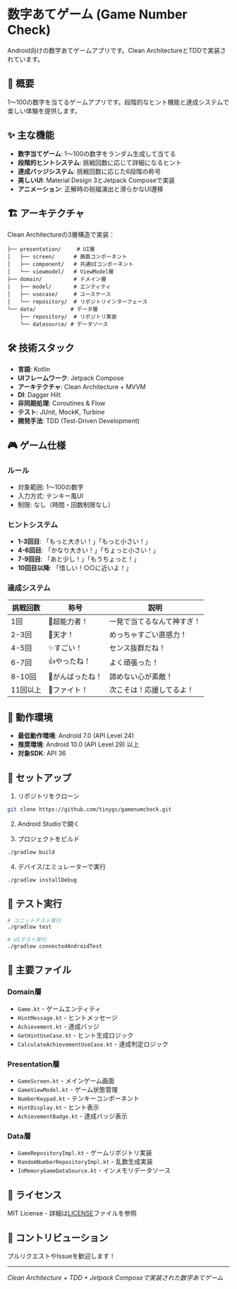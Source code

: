 # 数字あてゲーム (Game Number Check)

Android向けの数字あてゲームアプリです。Clean ArchitectureとTDDで実装されています。

## 🎯 概要

1〜100の数字を当てるゲームアプリです。段階的なヒント機能と達成システムで楽しい体験を提供します。

## ✨ 主な機能

- **数字当てゲーム**: 1〜100の数字をランダム生成して当てる
- **段階的ヒントシステム**: 挑戦回数に応じて詳細になるヒント
- **達成バッジシステム**: 挑戦回数に応じた6段階の称号
- **美しいUI**: Material Design 3とJetpack Composeで実装
- **アニメーション**: 正解時の祝福演出と滑らかなUI遷移

## 🏗️ アーキテクチャ

Clean Architectureの3層構造で実装：

```
├── presentation/     # UI層
│   ├── screen/      # 画面コンポーネント
│   ├── component/   # 共通UIコンポーネント  
│   └── viewmodel/   # ViewModel層
├── domain/          # ドメイン層
│   ├── model/       # エンティティ
│   ├── usecase/     # ユースケース
│   └── repository/  # リポジトリインターフェース
└── data/           # データ層
    ├── repository/  # リポジトリ実装
    └── datasource/ # データソース
```

## 🛠️ 技術スタック

- **言語**: Kotlin
- **UIフレームワーク**: Jetpack Compose
- **アーキテクチャ**: Clean Architecture + MVVM
- **DI**: Dagger Hilt
- **非同期処理**: Coroutines & Flow
- **テスト**: JUnit, MockK, Turbine
- **開発手法**: TDD (Test-Driven Development)

## 🎮 ゲーム仕様

### ルール
- 対象範囲: 1〜100の数字
- 入力方式: テンキー風UI
- 制限: なし（時間・回数制限なし）

### ヒントシステム
- **1-3回目**: 「もっと大きい！」「もっと小さい！」
- **4-6回目**: 「かなり大きい！」「ちょっと小さい！」  
- **7-9回目**: 「あと少し！」「もうちょっと！」
- **10回目以降**: 「惜しい！○○に近いよ！」

### 達成システム
| 挑戦回数 | 称号 | 説明 |
|---------|------|------|
| 1回 | 🌟超能力者！ | 一発で当てるなんて神すぎ！ |
| 2-3回 | 🎯天才！ | めっちゃすごい直感力！ |
| 4-5回 | ✨すごい！ | センス抜群だね！ |
| 6-7回 | 👍やったね！ | よく頑張った！ |
| 8-10回 | 🌱がんばったね！ | 諦めない心が素敵！ |
| 11回以上 | 💪ファイト！ | 次こそは！応援してるよ！ |

## 📱 動作環境

- **最低動作環境**: Android 7.0 (API Level 24)
- **推奨環境**: Android 10.0 (API Level 29) 以上
- **対象SDK**: API 36

## 🚀 セットアップ

1. リポジトリをクローン
```bash
git clone https://github.com/tinygc/gamenumcheck.git
```

2. Android Studioで開く

3. プロジェクトをビルド
```bash
./gradlew build
```

4. デバイス/エミュレーターで実行
```bash
./gradlew installDebug
```

## 🧪 テスト実行

```bash
# ユニットテスト実行
./gradlew test

# UIテスト実行  
./gradlew connectedAndroidTest
```

## 📁 主要ファイル

### Domain層
- `Game.kt` - ゲームエンティティ
- `HintMessage.kt` - ヒントメッセージ
- `Achievement.kt` - 達成バッジ
- `GetHintUseCase.kt` - ヒント生成ロジック
- `CalculateAchievementUseCase.kt` - 達成判定ロジック

### Presentation層
- `GameScreen.kt` - メインゲーム画面
- `GameViewModel.kt` - ゲーム状態管理
- `NumberKeypad.kt` - テンキーコンポーネント
- `HintDisplay.kt` - ヒント表示
- `AchievementBadge.kt` - 達成バッジ表示

### Data層
- `GameRepositoryImpl.kt` - ゲームリポジトリ実装
- `RandomNumberRepositoryImpl.kt` - 乱数生成実装
- `InMemoryGameDataSource.kt` - インメモリデータソース

## 📄 ライセンス

MIT License - 詳細は[LICENSE](LICENSE)ファイルを参照

## 🤝 コントリビューション

プルリクエストやIssueを歓迎します！

---

*Clean Architecture + TDD + Jetpack Composeで実装された数字あてゲーム*